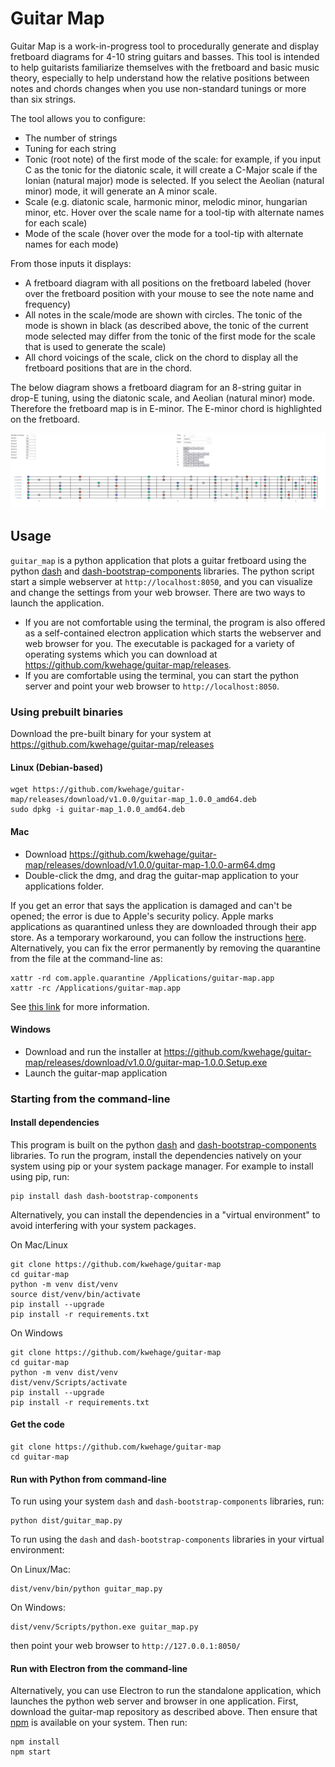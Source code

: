 # Guitar Map

Guitar Map is a work-in-progress tool to procedurally generate and display fretboard diagrams for 4-10 string guitars and basses. This tool is intended to help guitarists familiarize themselves with the fretboard and basic music theory, especially to help understand how the relative positions between notes and chords changes when you use non-standard tunings or more than six strings. 

The tool allows you to configure:
* The number of strings
* Tuning for each string
* Tonic (root note) of the first mode of the scale: for example, if you input C as the tonic for the diatonic scale, it will create a C-Major scale if the Ionian (natural major) mode is selected. If you select the Aeolian (natural minor) mode, it will generate an A minor scale. 
* Scale (e.g. diatonic scale, harmonic minor, melodic minor, hungarian minor, etc. Hover over the scale name for a tool-tip with alternate names for each scale) 
* Mode of the scale (hover over the mode for a tool-tip with alternate names for each mode)

From those inputs it displays:
* A fretboard diagram with all positions on the fretboard labeled (hover over the fretboard position with your mouse to see the note name and frequency)
* All notes in the scale/mode are shown with circles. The tonic of the mode is shown in black (as described above, the tonic of the current mode selected may differ from the tonic of the first mode for the scale that is used to generate the scale)
* All chord voicings of the scale, click on the chord to display all the fretboard positions that are in the chord.

The below diagram shows a fretboard diagram for an 8-string guitar in drop-E tuning, using the diatonic scale, and Aeolian (natural minor) mode. Therefore the fretboard map is in E-minor. The E-minor chord is highlighted on the fretboard.

![fretboard](doc/fretboard.png)

## Usage
`guitar_map` is a python application that plots a guitar fretboard using the python [dash](https://pypi.org/project/dash/) and [dash-bootstrap-components](https://pypi.org/project/dash-bootstrap-components/) libraries. The python script start a simple webserver at `http://localhost:8050`, and you can visualize and change the settings from your web browser. There are two ways to launch the application. 
* If you are not comfortable using the terminal, the program is also offered as a self-contained electron application which starts the webserver and web browser for you. The executable is packaged for a variety of operating systems which you can download at https://github.com/kwehage/guitar-map/releases. 
* If you are comfortable using the terminal, you can start the python server and point your web browser to `http://localhost:8050`. 

### Using prebuilt binaries
Download the pre-built binary for your system at https://github.com/kwehage/guitar-map/releases

#### Linux (Debian-based)
```
wget https://github.com/kwehage/guitar-map/releases/download/v1.0.0/guitar-map_1.0.0_amd64.deb
sudo dpkg -i guitar-map_1.0.0_amd64.deb
```

#### Mac
* Download https://github.com/kwehage/guitar-map/releases/download/v1.0.0/guitar-map-1.0.0-arm64.dmg
* Double-click the dmg, and drag the guitar-map application to your applications folder.

If you get an error that says the application is damaged and can't be opened; the error is due to Apple's security policy. Apple marks applications as quarantined unless they are downloaded through their app store. As a temporary workaround, you can follow the instructions [here](https://support.apple.com/guide/mac-help/open-a-mac-app-from-an-unknown-developer-mh40616/mac). Alternatively, you can fix the error permanently by removing the quarantine from the file at the command-line as:

```
xattr -rd com.apple.quarantine /Applications/guitar-map.app
xattr -rc /Applications/guitar-map.app
```

See [this link](https://osxdaily.com/2019/02/13/fix-app-damaged-cant-be-opened-trash-error-mac/) for more information.

#### Windows
* Download and run the installer at https://github.com/kwehage/guitar-map/releases/download/v1.0.0/guitar-map-1.0.0.Setup.exe 
* Launch the guitar-map application


### Starting from the command-line

#### Install dependencies
This program is built on the python [dash](https://pypi.org/project/dash/) and [dash-bootstrap-components](https://pypi.org/project/dash-bootstrap-components/) libraries. To run the program, install the dependencies natively on your system using pip or your system package manager. For example to install using pip, run:

```
pip install dash dash-bootstrap-components
```

Alternatively, you can install the dependencies in a "virtual environment" to avoid interfering with your system packages.

On Mac/Linux
```
git clone https://github.com/kwehage/guitar-map
cd guitar-map
python -m venv dist/venv
source dist/venv/bin/activate
pip install --upgrade
pip install -r requirements.txt
```

On Windows
```
git clone https://github.com/kwehage/guitar-map
cd guitar-map
python -m venv dist/venv
dist/venv/Scripts/activate
pip install --upgrade
pip install -r requirements.txt
```

#### Get the code
```
git clone https://github.com/kwehage/guitar-map
cd guitar-map
```

#### Run with Python from command-line
To run using your system `dash` and `dash-bootstrap-components` libraries, run:
```
python dist/guitar_map.py
```

To run using the `dash` and `dash-bootstrap-components` libraries in your virtual environment:

On Linux/Mac:
```
dist/venv/bin/python guitar_map.py
```

On Windows:
```
dist/venv/Scripts/python.exe guitar_map.py
```

then point your web browser to `http://127.0.0.1:8050/`


#### Run with Electron from the command-line
Alternatively, you can use Electron to run the standalone application, which launches the python web server and browser in one application. First, download the guitar-map repository as described above. Then ensure that [npm](https://docs.npmjs.com/downloading-and-installing-node-js-and-npm) is available on your system. Then run:
```
npm install
npm start
```
